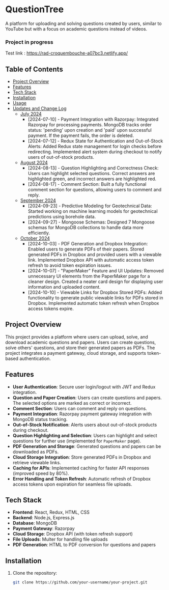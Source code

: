 # QuestionTree

A platform for uploading and solving questions created by users, similar to YouTube but with a focus on academic questions instead of videos.

### Project in progress

Test link : https://rad-croquembouche-a07bc3.netlify.app/

## Table of Contents
- [Project Overview](#project-overview)
- [Features](#features)
- [Tech Stack](#tech-stack)
- [Installation](#installation)
- [Usage](#usage)
- [Updates and Change Log](#updates-and-change-log)
  - [July 2024](#july-2024)
    - [2024-07-10] - Payment Integration with Razorpay:
                      Integrated Razorpay for processing payments.
                      MongoDB tracks order status: 'pending' upon creation and 'paid' upon successful payment.
                      If the payment fails, the order is deleted.
    - [2024-07-12] - Redux State for Authentication and Out-of-Stock Alerts:
                      Added Redux state management for login checks before redirecting.
                      Implemented alert system during checkout to notify users of out-of-stock products.
  - [August 2024](#august-2024)
    - [2024-08-13] - Question Highlighting and Correctness Check:
                      Users can highlight selected questions.
                      Correct answers are highlighted green, and incorrect answers are highlighted red.
    - [2024-08-17] - Comment Section:
                      Built a fully functional comment section for questions, allowing users to comment and reply.
  - [September 2024](#september-2024)
    - [2024-09-23] - Predictive Modeling for Geotechnical Data:
                      Started working on machine learning models for geotechnical predictions using borehole data.
    - [2024-09-27] - Mongoose Schemas:
                      Designed 7 Mongoose schemas for MongoDB collections to handle data more efficiently.
  - [October 2024](#october-2024)
    - [2024-10-03] - PDF Generation and Dropbox Integration:
                      Enabled users to generate PDFs of their papers.
                      Stored generated PDFs in Dropbox and provided users with a viewable link.
                      Implemented Dropbox API with automatic access token refresh to avoid token expiration issues.
    - [2024-10-07] - "PaperMaker" Feature and UI Updates:
                      Removed unnecessary UI elements from the PaperMaker page for a cleaner design.
                      Created a neater card design for displaying user information and uploaded content.
    - [2024-10-10] - Viewable Links for Dropbox Stored PDFs:
                      Added functionality to generate public viewable links for PDFs stored in Dropbox.
                      Implemented automatic token refresh when Dropbox access tokens expire.

## Project Overview

This project provides a platform where users can upload, solve, and download academic questions and papers. Users can create questions, solve others' questions, and store their generated papers as PDFs. The project integrates a payment gateway, cloud storage, and supports token-based authentication.

## Features

- **User Authentication**: Secure user login/logout with JWT and Redux integration.
- **Question and Paper Creation**: Users can create questions and papers. The selected options are marked as correct or incorrect.
- **Comment Section**: Users can comment and reply on questions.
- **Payment Integration**: Razorpay payment gateway integration with MongoDB status tracking.
- **Out-of-Stock Notification**: Alerts users about out-of-stock products during checkout.
- **Question Highlighting and Selection**: Users can highlight and select questions for further use (implemented for `PaperMaker` page).
- **PDF Generation and Storage**: Generated questions and papers can be downloaded as PDFs.
- **Cloud Storage Integration**: Store generated PDFs in Dropbox and retrieve viewable links.
- **Caching for APIs**: Implemented caching for faster API responses (improved speed by 80%).
- **Error Handling and Token Refresh**: Automatic refresh of Dropbox access tokens upon expiration for seamless file uploads.

## Tech Stack

- **Frontend**: React, Redux, HTML, CSS
- **Backend**: Node.js, Express.js
- **Database**: MongoDB
- **Payment Gateway**: Razorpay
- **Cloud Storage**: Dropbox API (with token refresh support)
- **File Uploads**: Multer for handling file uploads
- **PDF Generation**: HTML to PDF conversion for questions and papers

## Installation

1. Clone the repository:
   ```bash
   git clone https://github.com/your-username/your-project.git
